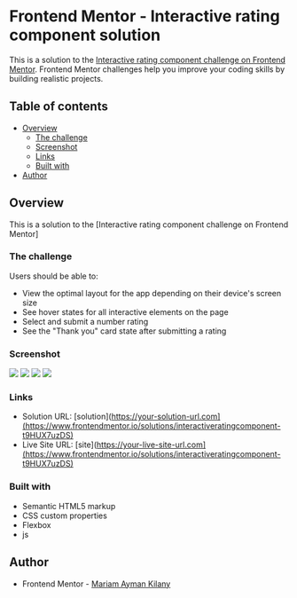 # Frontend Mentor - Interactive rating component solution

This is a solution to the [Interactive rating component challenge on Frontend Mentor](https://www.frontendmentor.io/challenges/interactive-rating-component-koxpeBUmI). Frontend Mentor challenges help you improve your coding skills by building realistic projects. 

## Table of contents

- [Overview](#overview)
  - [The challenge](#the-challenge)
  - [Screenshot](#screenshot)
  - [Links](#links)
  - [Built with](#built-with)
- [Author](#author)
## Overview
This is a solution to the [Interactive rating component challenge on Frontend Mentor]
### The challenge

Users should be able to:

- View the optimal layout for the app depending on their device's screen size
- See hover states for all interactive elements on the page
- Select and submit a number rating
- See the "Thank you" card state after submitting a rating

### Screenshot

![](./screenshot/desktop.png)
![](./screenshot/desktop-thankyou.png)
![](./screenshot/mobile.png)
![](./screenshot/mobile-thankyou.png)

### Links

- Solution URL: [solution](https://your-solution-url.com](https://www.frontendmentor.io/solutions/interactiveratingcomponent-t9HUX7uzDS)
- Live Site URL: [site](https://your-live-site-url.com](https://www.frontendmentor.io/solutions/interactiveratingcomponent-t9HUX7uzDS)

### Built with

- Semantic HTML5 markup
- CSS custom properties
- Flexbox
- js

## Author
- Frontend Mentor - [Mariam Ayman Kilany](https://www.frontendmentor.io/profile/mariamkilany)
